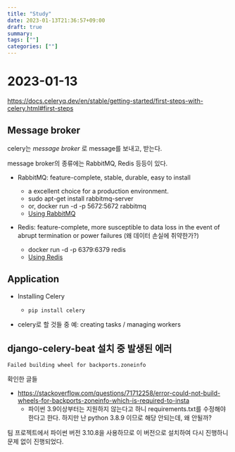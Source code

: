 ```yaml
---
title: "Study"
date: 2023-01-13T21:36:57+09:00
draft: true
summary: 
tags: [""]
categories: [""]
---
```


# 2023-01-13


https://docs.celeryq.dev/en/stable/getting-started/first-steps-with-celery.html#first-steps


## Message broker

celery는 _message broker_ 로 message를 보내고, 받는다.

message broker의 종류에는 RabbitMQ, Redis 등등이 있다.

- RabbitMQ: feature-complete, stable, durable, easy to install
    - a excellent choice for a production environment. 
    - sudo apt-get install rabbitmq-server
    - or, docker run -d -p 5672:5672 rabbitmq
    - [Using RabbitMQ](https://docs.celeryq.dev/en/stable/getting-started/backends-and-brokers/rabbitmq.html#broker-rabbitmq)

- Redis: feature-complete, more susceptible to data loss in the event of abrupt termination or power failures (왜 데이터 손실에 취약한가?)
    - docker run -d -p 6379:6379 redis
    - [Using Redis](https://docs.celeryq.dev/en/stable/getting-started/backends-and-brokers/redis.html#broker-redis)


## Application

- Installing Celery
    - `pip install celery`

- celery로 할 것들 중 예: creating tasks / managing workers



## django-celery-beat 설치 중 발생된 에러

`Failed building wheel for backports.zoneinfo`

확인한 글들
- https://stackoverflow.com/questions/71712258/error-could-not-build-wheels-for-backports-zoneinfo-which-is-required-to-insta
    - 파이썬 3.9이상부터는 지원하지 않는다고 하니 requirements.txt를 수정해야한다고 한다. 하지만 난 python 3.8.9 이므로 해당 안되는데, 왜 안될까?

팀 프로젝트에서 파이썬 버전 3.10.8을 사용하므로 이 버전으로 설치하여 다시 진행하니 문제 없이 진행되었다.
